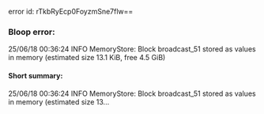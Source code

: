 error id: rTkbRyEcp0FoyzmSne7flw==
### Bloop error:

25/06/18 00:36:24 INFO MemoryStore: Block broadcast_51 stored as values in memory (estimated size 13.1 KiB, free 4.5 GiB)
#### Short summary: 

25/06/18 00:36:24 INFO MemoryStore: Block broadcast_51 stored as values in memory (estimated size 13...